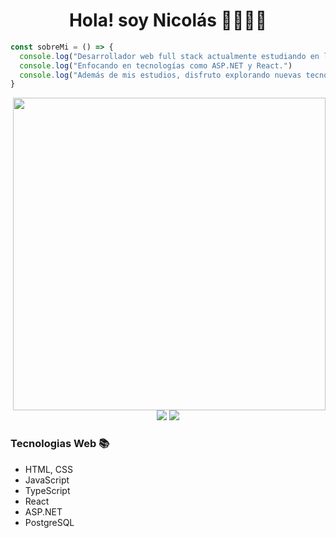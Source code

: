<div align="center">
  <h1>Hola! soy Nicolás 👋🏻👨‍💻</h1>
</div>

```js
const sobreMi = () => {
  console.log("Desarrollador web full stack actualmente estudiando en la universidad.")
  console.log("Enfocando en tecnologías como ASP.NET y React.")
  console.log("Además de mis estudios, disfruto explorando nuevas tecnologías y creando proyectos innovadores.")
}
```
<img img align="right" width="500" src="https://user-images.githubusercontent.com/74038190/225813708-98b745f2-7d22-48cf-9150-083f1b00d6c9.gif" /> 

<div align="center">
 <a href="" target="_blank" ><img src="https://img.shields.io/badge/Portfolio-255E63?style=for-the-badge&logo=About.me&logoColor=white"/></a>
  <a href="https://www.linkedin.com/in/abranico" target="_blank"> <img src="https://img.shields.io/badge/LinkedIn-0077B5?style=for-the-badge&logo=linkedin&logoColor=white"/></a> 
 </div>


### Tecnologias Web 📚

- HTML, CSS
- JavaScript
- TypeScript
- React
- ASP.NET
- PostgreSQL












